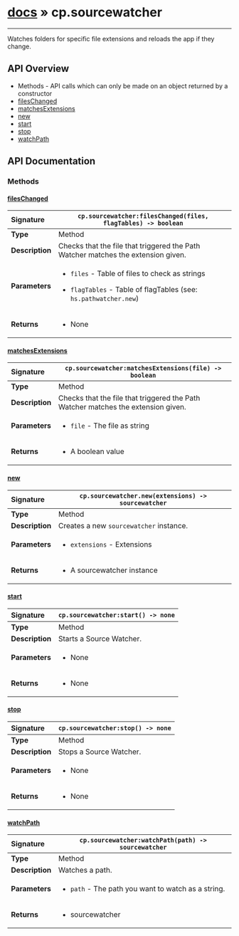 # [docs](index.md) » cp.sourcewatcher
---

Watches folders for specific file extensions and reloads the app if they change.

## API Overview
* Methods - API calls which can only be made on an object returned by a constructor
 * [filesChanged](#fileschanged)
 * [matchesExtensions](#matchesextensions)
 * [new](#new)
 * [start](#start)
 * [stop](#stop)
 * [watchPath](#watchpath)

## API Documentation

### Methods

#### [filesChanged](#fileschanged)
| <span style="float: left;">**Signature**</span> | <span style="float: left;">`cp.sourcewatcher:filesChanged(files, flagTables) -> boolean` </span>                                                          |
| -----------------------------------------------------|---------------------------------------------------------------------------------------------------------|
| **Type**                                             | Method                                                                                         |
| **Description**                                      | Checks that the file that triggered the Path Watcher matches the extension given.                                                                                         |
| **Parameters**                                       | <ul><li><code>files</code>      - Table of files to check as strings</li></ul><ul><li><code>flagTables</code> - Table of flagTables (see: <code>hs.pathwatcher.new</code>)</li></ul>   |
| **Returns**                                          | <ul><li>None</li></ul>            |

#### [matchesExtensions](#matchesextensions)
| <span style="float: left;">**Signature**</span> | <span style="float: left;">`cp.sourcewatcher:matchesExtensions(file) -> boolean` </span>                                                          |
| -----------------------------------------------------|---------------------------------------------------------------------------------------------------------|
| **Type**                                             | Method                                                                                         |
| **Description**                                      | Checks that the file that triggered the Path Watcher matches the extension given.                                                                                         |
| **Parameters**                                       | <ul><li><code>file</code>       - The file as string</li></ul>   |
| **Returns**                                          | <ul><li>A boolean value</li></ul>            |

#### [new](#new)
| <span style="float: left;">**Signature**</span> | <span style="float: left;">`cp.sourcewatcher.new(extensions) -> sourcewatcher` </span>                                                          |
| -----------------------------------------------------|---------------------------------------------------------------------------------------------------------|
| **Type**                                             | Method                                                                                         |
| **Description**                                      | Creates a new `sourcewatcher` instance.                                                                                         |
| **Parameters**                                       | <ul><li><code>extensions</code>     - Extensions</li></ul>   |
| **Returns**                                          | <ul><li>A sourcewatcher instance</li></ul>            |

#### [start](#start)
| <span style="float: left;">**Signature**</span> | <span style="float: left;">`cp.sourcewatcher:start() -> none` </span>                                                          |
| -----------------------------------------------------|---------------------------------------------------------------------------------------------------------|
| **Type**                                             | Method                                                                                         |
| **Description**                                      | Starts a Source Watcher.                                                                                         |
| **Parameters**                                       | <ul><li>None</li></ul>   |
| **Returns**                                          | <ul><li>None</li></ul>            |

#### [stop](#stop)
| <span style="float: left;">**Signature**</span> | <span style="float: left;">`cp.sourcewatcher:stop() -> none` </span>                                                          |
| -----------------------------------------------------|---------------------------------------------------------------------------------------------------------|
| **Type**                                             | Method                                                                                         |
| **Description**                                      | Stops a Source Watcher.                                                                                         |
| **Parameters**                                       | <ul><li>None</li></ul>   |
| **Returns**                                          | <ul><li>None</li></ul>            |

#### [watchPath](#watchpath)
| <span style="float: left;">**Signature**</span> | <span style="float: left;">`cp.sourcewatcher:watchPath(path) -> sourcewatcher` </span>                                                          |
| -----------------------------------------------------|---------------------------------------------------------------------------------------------------------|
| **Type**                                             | Method                                                                                         |
| **Description**                                      | Watches a path.                                                                                         |
| **Parameters**                                       | <ul><li><code>path</code>       - The path you want to watch as a string.</li></ul>   |
| **Returns**                                          | <ul><li>sourcewatcher</li></ul>            |

